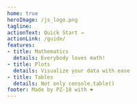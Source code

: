 ```yaml
---
home: true
heroImage: /js_logo.png
tagline: 
actionText: Quick Start →
actionLink: /guide/
features:
- title: Mathematics
  details: Everybody loves math!
- title: Plots
  details: Visualize your data with ease
- title: Tables
  details: Not only console.table()
footer: Made by PZ-18 with ❤️
---
```

